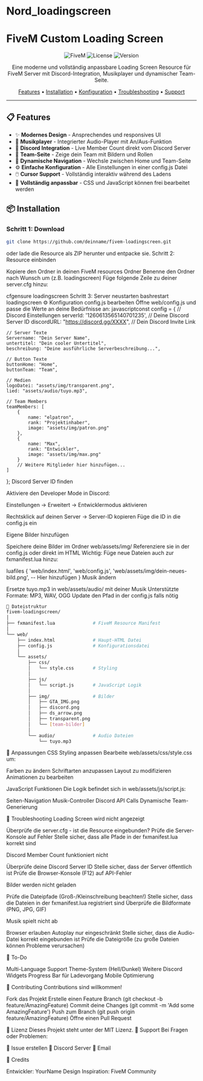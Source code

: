 # Nord_loadingscreen
# FiveM Custom Loading Screen

<div align="center">

![FiveM](https://img.shields.io/badge/FiveM-Ready-blue)
![License](https://img.shields.io/badge/license-MIT-green)
![Version](https://img.shields.io/badge/version-1.0.0-orange)

Eine moderne und vollständig anpassbare Loading Screen Resource für FiveM Server mit Discord-Integration, Musikplayer und dynamischer Team-Seite.

[Features](#-features) • [Installation](#-installation) • [Konfiguration](#%EF%B8%8F-konfiguration) • [Troubleshooting](#-troubleshooting) • [Support](#-support)

</div>

---

## 📋 Features

- ✨ **Modernes Design** - Ansprechendes und responsives UI
- 🎵 **Musikplayer** - Integrierter Audio-Player mit An/Aus-Funktion
- 💬 **Discord Integration** - Live Member Count direkt vom Discord Server
- 👥 **Team-Seite** - Zeige dein Team mit Bildern und Rollen
- 🔄 **Dynamische Navigation** - Wechsle zwischen Home und Team-Seite
- ⚙️ **Einfache Konfiguration** - Alle Einstellungen in einer config.js Datei
- 🖱️ **Cursor Support** - Vollständig interaktiv während des Ladens
- 🎨 **Vollständig anpassbar** - CSS und JavaScript können frei bearbeitet werden

## 📦 Installation

### Schritt 1: Download
```bash
git clone https://github.com/deinname/fivem-loadingscreen.git
```
oder lade die Resource als ZIP herunter und entpacke sie.
Schritt 2: Resource einbinden

Kopiere den Ordner in deinen FiveM resources Ordner
Benenne den Ordner nach Wunsch um (z.B. loadingscreen)
Füge folgende Zeile zu deiner server.cfg hinzu:

cfgensure loadingscreen
Schritt 3: Server neustarten
bashrestart loadingscreen
⚙️ Konfiguration
config.js bearbeiten
Öffne web/config.js und passe die Werte an deine Bedürfnisse an:
javascriptconst config = {
    // Discord Einstellungen
    serverId: '1260613565140701235',      // Deine Discord Server ID
    discordURL: "https://discord.gg/XXXX", // Dein Discord Invite Link

    // Server Texte
    Servername: "Dein Server Name",
    untertitel: "Dein cooler Untertitel",
    beschreibung: "Deine ausführliche Serverbeschreibung...",
    
    // Button Texte
    buttonHome: "Home",
    buttonTeam: "Team",

    // Medien
    logoDatei: "assets/img/transparent.png",
    lied: "assets/audio/tuyo.mp3",

    // Team Members
    teamMembers: [
        {
            name: "elpatron",
            rank: "Projektinhaber",
            image: "assets/img/patron.png"
        },
        {
            name: "Max",
            rank: "Entwickler",
            image: "assets/img/max.png"
        }
        // Weitere Mitglieder hier hinzufügen...
    ]
};
Discord Server ID finden

Aktiviere den Developer Mode in Discord:

Einstellungen → Erweitert → Entwicklermodus aktivieren


Rechtsklick auf deinen Server → Server-ID kopieren
Füge die ID in die config.js ein

Eigene Bilder hinzufügen

Speichere deine Bilder im Ordner web/assets/img/
Referenziere sie in der config.js oder direkt im HTML
Wichtig: Füge neue Dateien auch zur fxmanifest.lua hinzu:

luafiles {
    'web/index.html',
    'web/config.js',
    'web/assets/img/dein-neues-bild.png', -- Hier hinzufügen
}
Musik ändern

Ersetze tuyo.mp3 in web/assets/audio/ mit deiner Musik
Unterstützte Formate: MP3, WAV, OGG
Update den Pfad in der config.js falls nötig
```bash
📁 Dateistruktur
fivem-loadingscreen/
│
├── fxmanifest.lua              # FiveM Resource Manifest
│
└── web/
    ├── index.html              # Haupt-HTML Datei
    ├── config.js               # Konfigurationsdatei
    │
    └── assets/
        ├── css/
        │   └── style.css       # Styling
        │
        ├── js/
        │   └── script.js       # JavaScript Logik
        │
        ├── img/                # Bilder
        │   ├── GTA_IMG.png
        │   ├── discord.png
        │   ├── ds_arrow.png
        │   ├── transparent.png
        │   └── [team-bilder]
        │
        └── audio/              # Audio Dateien
            └── tuyo.mp3
```
🎨 Anpassungen
CSS Styling anpassen
Bearbeite web/assets/css/style.css um:

Farben zu ändern
Schriftarten anzupassen
Layout zu modifizieren
Animationen zu bearbeiten

JavaScript Funktionen
Die Logik befindet sich in web/assets/js/script.js:

Seiten-Navigation
Musik-Controller
Discord API Calls
Dynamische Team-Generierung

🐛 Troubleshooting
Loading Screen wird nicht angezeigt

Überprüfe die server.cfg - ist die Resource eingebunden?
Prüfe die Server-Konsole auf Fehler
Stelle sicher, dass alle Pfade in der fxmanifest.lua korrekt sind

Discord Member Count funktioniert nicht

Überprüfe deine Discord Server ID
Stelle sicher, dass der Server öffentlich ist
Prüfe die Browser-Konsole (F12) auf API-Fehler

Bilder werden nicht geladen

Prüfe die Dateipfade (Groß-/Kleinschreibung beachten!)
Stelle sicher, dass die Dateien in der fxmanifest.lua registriert sind
Überprüfe die Bildformate (PNG, JPG, GIF)

Musik spielt nicht ab

Browser erlauben Autoplay nur eingeschränkt
Stelle sicher, dass die Audio-Datei korrekt eingebunden ist
Prüfe die Dateigröße (zu große Dateien können Probleme verursachen)

📝 To-Do

 Multi-Language Support
 Theme-System (Hell/Dunkel)
 Weitere Discord Widgets
 Progress Bar für Ladevorgang
 Mobile Optimierung

🤝 Contributing
Contributions sind willkommen!

Fork das Projekt
Erstelle einen Feature Branch (git checkout -b feature/AmazingFeature)
Commit deine Changes (git commit -m 'Add some AmazingFeature')
Push zum Branch (git push origin feature/AmazingFeature)
Öffne einen Pull Request

📄 Lizenz
Dieses Projekt steht unter der MIT Lizenz.
💬 Support
Bei Fragen oder Problemen:

🐛 Issue erstellen
💬 Discord Server
📧 Email

👏 Credits

Entwickler: YourName
Design Inspiration: FiveM Community
